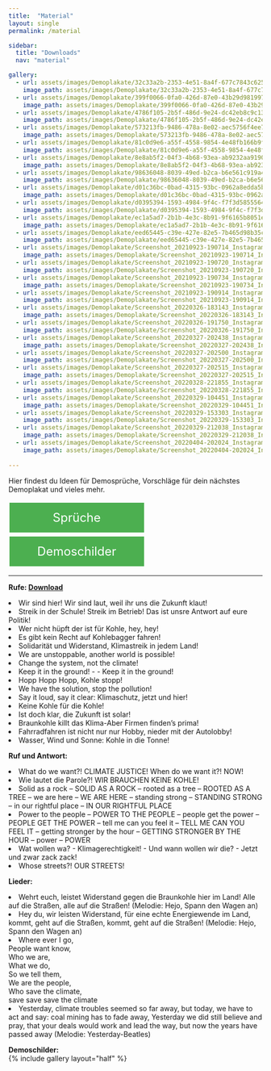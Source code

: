 ```yaml
---
title:  "Material"
layout: single
permalink: /material

sidebar:
  title: "Downloads"
  nav: "material"

gallery:
  - url: assets/images/Demoplakate/32c33a2b-2353-4e51-8a4f-677c7843c625.jpg
    image_path: assets/images/Demoplakate/32c33a2b-2353-4e51-8a4f-677c7843c625.jpg
  - url: assets/images/Demoplakate/399f0066-0fa0-426d-87e0-43b29d981997.jpg
    image_path: assets/images/Demoplakate/399f0066-0fa0-426d-87e0-43b29d981997.jpg
  - url: assets/images/Demoplakate/4786f105-2b5f-486d-9e24-dc42eb8c9c13.jpg
    image_path: assets/images/Demoplakate/4786f105-2b5f-486d-9e24-dc42eb8c9c13.jpg
  - url: assets/images/Demoplakate/573213fb-9486-478a-8e02-aec5756f4ee7.jpg
    image_path: assets/images/Demoplakate/573213fb-9486-478a-8e02-aec5756f4ee7.jpg
  - url: assets/images/Demoplakate/81c0d9e6-a55f-4558-9854-4e48fb166b9f.jpg
    image_path: assets/images/Demoplakate/81c0d9e6-a55f-4558-9854-4e48fb166b9f.jpg
  - url: assets/images/Demoplakate/8e8ab5f2-04f3-4b68-93ea-ab9232aa9190.jpg
    image_path: assets/images/Demoplakate/8e8ab5f2-04f3-4b68-93ea-ab9232aa9190.jpg
  - url: assets/images/Demoplakate/98636048-8039-49ed-b2ca-b6e561c919a4.jpg
    image_path: assets/images/Demoplakate/98636048-8039-49ed-b2ca-b6e561c919a4.jpg
  - url: assets/images/Demoplakate/d01c36bc-0bad-4315-93bc-0962a8edda5b.jpg
    image_path: assets/images/Demoplakate/d01c36bc-0bad-4315-93bc-0962a8edda5b.jpg
  - url: assets/images/Demoplakate/d0395394-1593-4984-9f4c-f7f3d5855564.jpg
    image_path: assets/images/Demoplakate/d0395394-1593-4984-9f4c-f7f3d5855564.jpg
  - url: assets/images/Demoplakate/ec1a5ad7-2b1b-4e3c-8b91-9f6165b8051e.jpg
    image_path: assets/images/Demoplakate/ec1a5ad7-2b1b-4e3c-8b91-9f6165b8051e.jpg
  - url: assets/images/Demoplakate/eed65445-c39e-427e-82e5-7b465d98b35c.jpg
    image_path: assets/images/Demoplakate/eed65445-c39e-427e-82e5-7b465d98b35c.jpg
  - url: assets/images/Demoplakate/Screenshot_20210923-190714_Instagram.jpg
    image_path: assets/images/Demoplakate/Screenshot_20210923-190714_Instagram.jpg
  - url: assets/images/Demoplakate/Screenshot_20210923-190720_Instagram.jpg
    image_path: assets/images/Demoplakate/Screenshot_20210923-190720_Instagram.jpg
  - url: assets/images/Demoplakate/Screenshot_20210923-190734_Instagram.jpg
    image_path: assets/images/Demoplakate/Screenshot_20210923-190734_Instagram.jpg
  - url: assets/images/Demoplakate/Screenshot_20210923-190914_Instagram.jpg
    image_path: assets/images/Demoplakate/Screenshot_20210923-190914_Instagram.jpg
  - url: assets/images/Demoplakate/Screenshot_20220326-183143_Instagram.jpg
    image_path: assets/images/Demoplakate/Screenshot_20220326-183143_Instagram.jpg
  - url: assets/images/Demoplakate/Screenshot_20220326-191750_Instagram.jpg
    image_path: assets/images/Demoplakate/Screenshot_20220326-191750_Instagram.jpg
  - url: assets/images/Demoplakate/Screenshot_20220327-202438_Instagram.jpg
    image_path: assets/images/Demoplakate/Screenshot_20220327-202438_Instagram.jpg
  - url: assets/images/Demoplakate/Screenshot_20220327-202500_Instagram.jpg
    image_path: assets/images/Demoplakate/Screenshot_20220327-202500_Instagram.jpg
  - url: assets/images/Demoplakate/Screenshot_20220327-202515_Instagram.jpg
    image_path: assets/images/Demoplakate/Screenshot_20220327-202515_Instagram.jpg
  - url: assets/images/Demoplakate/Screenshot_20220328-221855_Instagram.jpg
    image_path: assets/images/Demoplakate/Screenshot_20220328-221855_Instagram.jpg
  - url: assets/images/Demoplakate/Screenshot_20220329-104451_Instagram.jpg
    image_path: assets/images/Demoplakate/Screenshot_20220329-104451_Instagram.jpg
  - url: assets/images/Demoplakate/Screenshot_20220329-153303_Instagram.jpg
    image_path: assets/images/Demoplakate/Screenshot_20220329-153303_Instagram.jpg
  - url: assets/images/Demoplakate/Screenshot_20220329-212038_Instagram.jpg
    image_path: assets/images/Demoplakate/Screenshot_20220329-212038_Instagram.jpg
  - url: assets/images/Demoplakate/Screenshot_20220404-202024_Instagram.jpg
    image_path: assets/images/Demoplakate/Screenshot_20220404-202024_Instagram.jpg
    
---
```


Hier findest du Ideen für Demosprüche, Vorschläge für dein nächstes Demoplakat und vieles mehr. <br>

<p> </p>

<style>
.button1 {
  border: none;
  color: white;
  padding: 15px 15px;
  text-align: center;
  text-decoration: none;
  display: inline-block;
  font-size: 24px;
  margin: 4px 2px;
  cursor: pointer;
  width: 47%;
}
.button2 {
  border: none;
  color: white;
  padding: 15px 15px;
  text-align: center;
  text-decoration: none;
  display: inline-block;
  font-size: 24px;
  margin: 4px 2px;
  cursor: pointer;
  width: 47%;
}  
  
.button1 {background-color: #4CAF50;} /* Green */
.button2 {background-color: #4CAF50;} /* Green */
</style>

<a class="button1" href="#Sprüche"
       target="" style="color: white" >Sprüche</a>
<a class="button2" href="#Demoschilder"
       target="" style="color: white" >Demoschilder</a>
       
  <p> </p>

<hr>

<a name="Sprüche"> </a>

<b> Rufe: <a href="https://fridaysforfuture-landau.de/assets/Demos/GK%2003.03.23/Lieder%20und%20Rufe%20DINA5.pdf" target="_blank"> Download </a> 
</b> <br>
<li> Wir sind hier! Wir sind laut, weil ihr uns die Zukunft klaut!
<li> Streik in der Schule! Streik im Betrieb! Das ist unsre Antwort auf eure Politik!
<li> Wer nicht hüpft der ist für Kohle, hey, hey!
<li> Es gibt kein Recht auf Kohlebagger fahren!
<li> Solidarität und Widerstand, Klimastreik in jedem Land!
<li> We are unstoppable, another world is possible!
<li> Change the system, not the climate!
<li> Keep it in the ground! - - Keep it in the ground!
<li> Hopp Hopp Hopp, Kohle stopp!
<li> We have the solution, stop the pollution!
<li> Say it loud, say it clear: Klimaschutz, jetzt und hier!
<li> Keine Kohle für die Kohle!
<li> Ist doch klar, die Zukunft ist solar!
<li> Braunkohle killt das Klima-Aber Firmen finden’s prima!
<li> Fahrradfahren ist nicht nur nur Hobby, nieder mit der Autolobby!
<li> Wasser, Wind und Sonne: Kohle in die Tonne! <br>
  
  <p> </p>
  
<b> Ruf und Antwort:  </b>  <br>
<li> What do we want?! CLIMATE JUSTICE! When do we want it?! NOW!
<li> Wie lautet die Parole?! WIR BRAUCHEN KEINE KOHLE!
<li> Solid as a rock – SOLID AS A ROCK – rooted as a tree – ROOTED AS A TREE – we are here – WE ARE HERE – standing strong – STANDING STRONG – in our rightful place – IN OUR RIGHTFUL PLACE
<li> Power to the people – POWER TO THE PEOPLE – people get the power – PEOPLE GET THE POWER – tell me can you feel it – TELL ME CAN YOU FEEL IT – getting stronger by the hour – GETTING STRONGER BY THE HOUR – power – POWER
<li> Wat wollen wa? - Klimagerechtigkeit! - Und wann wollen wir die? - Jetzt und zwar zack zack!
<li> Whose streets?! OUR STREETS! <br>

  <p> </p>
  
<b> Lieder:  </b> <br>
<li> Wehrt euch, leistet Widerstand gegen die Braunkohle hier im Land! Alle auf die Straßen, alle auf die Straßen! (Melodie: Hejo, Spann den Wagen an)
<li> Hey du, wir leisten Widerstand, für eine echte Energiewende im Land, kommt, geht auf die Straßen, kommt, geht auf die Straßen! (Melodie: Hejo, Spann den Wagen an)
<li> Where ever I go, <br>
     People want know, <br>
     Who we are, <br>
     What we do, <br>
     So we tell them, <br>
     We are the people, <br>
     Who save the climate, <br>
     save save save the climate <br> 
<li> Yesterday, climate troubles seemed so far away, but today, we have to act and say: coal mining has to fade away, Yesterday we did still believe and pray, that your deals would work and lead the way, but now the years have passed away (Melodie: Yesterday-Beatles) <br>  
  
  <p> </p> 
  
<a name="Demoschilder"> </a>
  <b> Demoschilder: </b> <br>
  {% include gallery layout="half" %}
  
  <p> </p>
  <p> </p>
  
